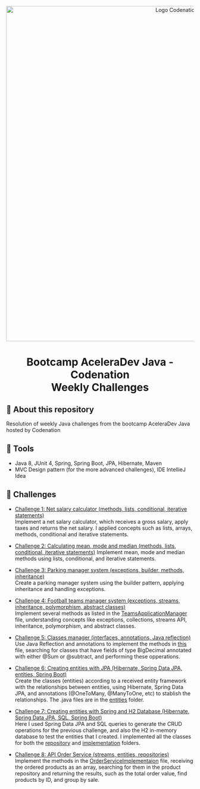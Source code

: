 <p align="center">
    <img alt="Logo Codenation" src="https://media-exp1.licdn.com/dms/image/C4E1BAQEP1qSz0r5URg/company-background_10000/0?e=2159024400&v=beta&t=NSPcEPkWo2GFIWArtamt_15UgvQPq02_CQd5Efay5gg" width="900px" />
</p>

<h1 align="center"> 
    Bootcamp AceleraDev Java - Codenation
    <br>
    Weekly Challenges
</h1>

## :rocket: About this repository

Resolution of weekly Java challenges from the bootcamp AceleraDev Java hosted by Codenation

## :hammer: Tools
* Java 8, JUnit 4, Spring, Spring Boot, JPA, Hibernate, Maven<br>
* MVC Design pattern (for the more advanced challenges), IDE IntellieJ Idea

## :pencil: Challenges

* [Challenge 1: Net salary calculator (methods, lists, conditional, iterative statements)](https://github.com/carolinegoulart/java-codenation-weekly-challenges/tree/master/challenge-01-salary-calculator)
<br>Implement a net salary calculator, which receives a gross salary, apply taxes and returns the net salary. I applied concepts such as lists, arrays, methods, conditional and iterative statements.

* [Challenge 2: Calculating mean, mode and median (methods, lists, conditional, iterative statements)](https://github.com/carolinegoulart/java-codenation-weekly-challenges/tree/master/challenge-01-salary-calculator)
Implement mean, mode and median methods using lists, conditional, and iterative statements.

* [Challenge 3: Parking manager system (exceptions, builder, methods, inheritance)](https://github.com/carolinegoulart/java-codenation-weekly-challenges/tree/master/challenge-03-parking-manager-system)
<br>Create a parking manager system using the builder pattern, applying inheritance and handling exceptions. 

* [Challenge 4: Football teams manager system (exceptions, streams, inheritance, polymorphism, abstract classes)](https://github.com/carolinegoulart/java-codenation-weekly-challenges/tree/master/challenge-04-football-teams-manager-system)
<br>Implement several methods as listed in the [TeamsApplicationManager](https://github.com/carolinegoulart/java-codenation-weekly-challenges/blob/master/challenge-04-football-teams-manager-system/DesafioMeuTimeApplication.java) file, understanding concepts like exceptions, collections, streams API, inheritance, polymorphism, and abstract classes.

* [Challenge 5: Classes manager (interfaces, annotations, Java reflection)](https://github.com/carolinegoulart/java-codenation-weekly-challenges/tree/master/challenge-05-classes-manager)
<br>Use Java Reflection and annotations to implement the methods in [this](https://github.com/carolinegoulart/java-codenation-weekly-challenges/blob/master/challenge-05-classes-manager/challenge/CalculadorDeClasses.java) file, searching for classes that have fields of type BigDecimal annotated with either @Sum or @subtract, and performing these opperations.

* [Challenge 6: Creating entities with JPA (Hibernate, Spring Data JPA, entities, Spring Boot)](https://github.com/carolinegoulart/java-codenation-weekly-challenges/tree/master/challenge-06-creating-entities-with-JPA-and-H2-Database)
<br>Create the classes (entities) according to a received entity framework with the relationships between entities, using Hibernate, Spring Data JPA, and annotations (@OneToMany, @ManyToOne, etc) to stablish the relationships. The .java files are in the [entities](https://github.com/carolinegoulart/java-codenation-weekly-challenges/tree/master/challenge-06-creating-entities-with-JPA-and-H2-Database/java/entity) folder.

* [Challenge 7: Creating entities with Spring and H2 Database (Hibernate, Spring Data JPA, SQL, Spring Boot)](https://github.com/carolinegoulart/java-codenation-weekly-challenges/tree/master/challenge-07-creating-entities-with-jpa-and-h2-database)
<br>Here I used Spring Data JPA and SQL queries to generate the CRUD operations for the previous challenge, and also the H2 in-memory database to test the entities that I created. I implemented all the classes for both the [repository](https://github.com/carolinegoulart/java-codenation-weekly-challenges/tree/master/challenge-07-creating-entities-with-jpa-and-h2-database/java/repository) and [implementation](https://github.com/carolinegoulart/java-codenation-weekly-challenges/tree/master/challenge-07-creating-entities-with-jpa-and-h2-database/java/service/implementation) folders. 

* [Challenge 8: API Order Service (streams, entities, repositories)](https://github.com/carolinegoulart/java-codenation-weekly-challenges/tree/master/challenge-08-API-order-service)
<br>Implement the methods in the [OrderServiceImplementaion](https://github.com/carolinegoulart/java-codenation-weekly-challenges/blob/master/challenge-08-API-order-service/main/service/OrderServiceImpl.java) file, receiving the ordered products as an array, searching for them in the product repository and returning the results, such as the total order value, find products by ID, and group by sale.
